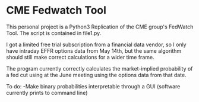 # CME Fedwatch Tool
This personal project is a Python3 Replication of the CME group's FedWatch Tool. The script is contained in file1.py.

I got a limited free trial subscription from a financial data vendor, so I only have intraday EFFR options data from May 14th, but the same algorithm should still make correct calculations for a wider time frame.

The program currently correctly calculates the market-implied probability of a fed cut using at the June meeting using the options data from that date.

To do: 
-Make binary probabilities interpretable through a GUI (software currently prints to command line)
